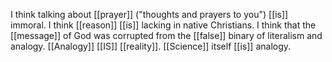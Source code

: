 I think talking about [[prayer]] ("thoughts and prayers to you") [[is]] immoral. I think [[reason]] [[is]] lacking in native Christians. I think that the [[message]] of God was corrupted from the [[false]] binary of literalism and analogy. [[Analogy]] [[IS]] [[reality]]. [[Science]] itself [[is]] analogy.